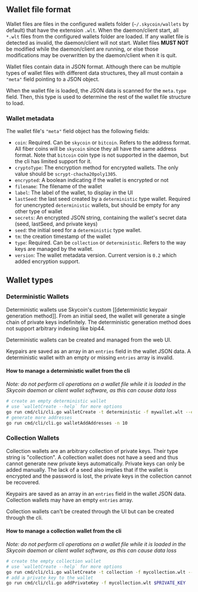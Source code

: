 ## Wallet file format

Wallet files are files in the configured wallets folder (`~/.skycoin/wallets` by default) that have the extension `.wlt`.  When the daemon/client start, all `*.wlt` files from the configured wallets folder are loaded. If any wallet file is detected as invalid, the daemon/client will not start.  Wallet files **MUST NOT** be modified while the daemon/client are running, or else those modifications may be overwritten by the daemon/client when it is quit.

Wallet files contain data in JSON format. Although there can be multiple types of wallet files with different data structures, they all must contain a `"meta"` field pointing to a JSON object.

When the wallet file is loaded, the JSON data is scanned for the `meta.type` field.  Then, this type is used to determine the rest of the wallet file structure to load.

### Wallet metadata 

The wallet file's `"meta"` field object has the following fields:

* `coin`: Required. Can be `skycoin` or `bitcoin`.  Refers to the address format.  All fiber coins will be `skycoin` since they all have the same address format.  Note that `bitcoin` coin type is not supported in the daemon, but the cli has limited support for it.
* `cryptoType`: The encryption method for encrypted wallets. The only value should be `scrypt-chacha20poly1305`.
* `encrypted`: A boolean indicating if the wallet is encrypted or not
* `filename`: The filename of the wallet
* `label`: The label of the wallet, to display in the UI
* `lastSeed`: the last seed created by a `deterministic` type wallet.  Required for unencrypted `deterministic` wallets, but should be empty for any other type of wallet
* `secrets`: An encrypted JSON string, containing the wallet's secret data (seed, lastSeed, and private keys)
* `seed`: the initial seed for a `deterministic` type wallet.
* `tm`: the creation timestamp of the wallet
* `type`: Required. Can be `collection` or `deterministic`. Refers to the way keys are managed by the wallet.
* `version`: The wallet metadata version.  Current version is `0.2` which added encryption support.

## Wallet types

### Deterministic Wallets

Deterministic wallets use Skycoin's custom [[deterministic keypair generation method]].  From an initial seed, the wallet will generate a single chain of private keys indefinitely.  The deterministic generation method does not support arbitrary indexing like bip44.

Deterministic wallets can be created and managed from the web UI.

Keypairs are saved as an array in an `entries` field in the wallet JSON data. A deterministic wallet with an empty or missing `entries` array is invalid.

#### How to manage a deterministic wallet from the cli

*Note: do not perform cli operations on a wallet file while it is loaded in the Skycoin daemon or client wallet software, as this can cause data loss*

```sh
# create an empty deterministic wallet
# use `walletCreate --help` for more options
go run cmd/cli/cli.go walletCreate -t deterministic -f mywallet.wlt --encrypt
# generate more addresses
go run cmd/cli/cli.go walletAddAddresses -n 10
```

### Collection Wallets

Collection wallets are an arbitrary collection of private keys. Their type string is "collection".  A collection wallet does not have a seed and thus cannot generate new private keys automatically. Private keys can only be added manually. The lack of a seed also implies that if the wallet is encrypted and the password is lost, the private keys in the collection cannot be recovered.

Keypairs are saved as an array in an `entries` field in the wallet JSON data. Collection wallets may have an empty `entries` array.

Collection wallets can't be created through the UI but can be created through the cli.

#### How to manage a collection wallet from the cli

*Note: do not perform cli operations on a wallet file while it is loaded in the Skycoin daemon or client wallet software, as this can cause data loss*

```sh
# create the empty collection wallet
# use `walletCreate --help` for more options
go run cmd/cli/cli.go walletCreate -t collection -f mycollection.wlt --encrypt
# add a private key to the wallet
go run cmd/cli/cli.go addPrivateKey -f mycollection.wlt $PRIVATE_KEY
```